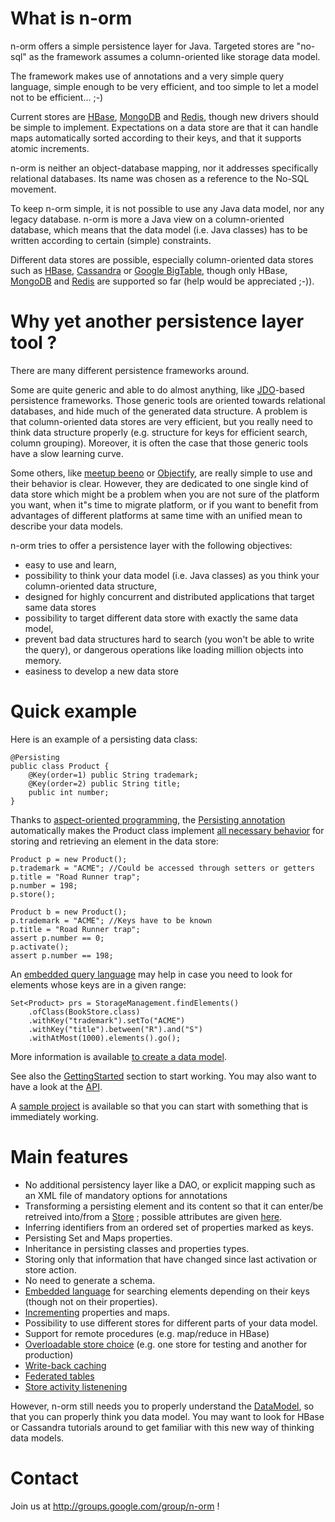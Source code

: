 # What is n-orm #

n-orm offers a simple persistence layer for Java.
Targeted stores are "no-sql" as the framework assumes a column-oriented like storage data model.

The framework makes use of annotations and a very simple query language, simple enough to be very efficient, and too simple to let a model not to be efficient... ;-)

Current stores are [HBase](http://hbase.apache.org), [MongoDB](https://www.mongodb.org/) and [Redis](http://redis.io), though new drivers should be simple to implement.
Expectations on a data store are that it can handle maps automatically sorted according to their keys, and that it supports atomic increments.

n-orm is neither an object-database mapping, nor it addresses specifically relational databases. Its name was chosen as a reference to the No-SQL movement.

To keep n-orm simple, it is not possible to use any Java data model, nor any legacy database. n-orm is more a Java view on a column-oriented database, which means that the data model (i.e. Java classes) has to be written according to certain (simple) constraints.

Different data stores are possible, especially column-oriented data stores such as [HBase](http://hbase.apache.org/), [Cassandra](http://cassandra.apache.org/) or [Google BigTable](http://labs.google.com/papers/bigtable.html), though only HBase, [MongoDB](https://github.com/fondemen/n-orm.mongo/) and [Redis](https://github.com/fondemen/n-orm.redis/) are supported so far (help would be appreciated ;-)).

# Why yet another persistence layer tool ? #

There are many different persistence frameworks around.

Some are quite generic and able to do almost anything, like [JDO](http://www.oracle.com/technetwork/java/index-jsp-135919.html)-based persistence frameworks. Those generic tools are oriented towards relational databases, and hide much of the generated data structure. A problem is that column-oriented data stores are very efficient, but you really need to think data structure properly (e.g. structure for keys for efficient search, column grouping). Moreover, it is often the case that those generic tools have a slow learning curve.

Some others, like [meetup beeno](https://github.com/ghelmling/meetup.beeno) or [Objectify](http://code.google.com/p/objectify-appengine/), are really simple to use and their behavior is clear. However, they are dedicated to one single kind of data store which might be a problem when you are not sure of the platform you want, when it"s time to migrate platform, or if you want to benefit from advantages of different platforms at same time with an unified mean to describe your data models.

n-orm tries to offer a persistence layer with the following objectives:
  * easy to use and learn,
  * possibility to think your data model (i.e. Java classes) as you think your column-oriented data structure,
  * designed for highly concurrent and distributed applications that target same data stores
  * possibility to target different data store with exactly the same data model,
  * prevent bad data structures hard to search (you won't be able to write the query), or dangerous operations like loading million objects into memory.
  * easiness to develop a new data store

# Quick example #

Here is an example of a persisting data class:
```
@Persisting
public class Product {
	@Key(order=1) public String trademark;
	@Key(order=2) public String title;
	public int number;
}
```

Thanks to [aspect-oriented programming](http://en.wikipedia.org/wiki/Aspect-oriented_programming), the [Persisting annotation](http://wiki.n-orm.googlecode.com/hg/storage/apidocs/com/googlecode/n_orm/Persisting.html) automatically makes the Product class implement [all necessary behavior](http://wiki.n-orm.googlecode.com/hg/storage/apidocs/com/googlecode/n_orm/PersistingElement.html) for storing and retrieving an element in the data store:
```
Product p = new Product();
p.trademark = "ACME"; //Could be accessed through setters or getters
p.title = "Road Runner trap";
p.number = 198;
p.store();
```
```
Product b = new Product();
p.trademark = "ACME"; //Keys have to be known
p.title = "Road Runner trap";
assert p.number == 0;
p.activate();
assert p.number == 198;
```

An [embedded query language](http://wiki.n-orm.googlecode.com/hg/storage/apidocs/com/googlecode/n_orm/query/ConstraintBuilder.html) may help in case you need to look for elements whose keys are in a given range:
```
Set<Product> prs = StorageManagement.findElements()
	.ofClass(BookStore.class)
	.withKey("trademark").setTo("ACME")
	.withKey("title").between("R").and("S")
	.withAtMost(1000).elements().go();
```

More information is available [to create a data model](wiki/WritingModels).

See also the [GettingStarted](wiki/GettingStarted) section to start working.
You may also want to have a look at the [API](wiki/API).

A [sample project](http://code.google.com/p/n-orm/downloads/detail?name=sample-project.zip) is available so that you can start with something that is immediately working.

# Main features #

  * No additional persistency layer like a DAO, or explicit mapping such as an XML file of mandatory options for annotations
  * Transforming a persisting element and its content so that it can enter/be retreived into/from a [Store](http://wiki.n-orm.googlecode.com/hg/storage/apidocs/com/googlecode/n_orm/storeapi/Store.html) ; possible attributes are given [here](http://wiki.n-orm.googlecode.com/hg/storage/apidocs/com/googlecode/n_orm/Persisting.html).
  * Inferring identifiers from an ordered set of properties marked as keys.
  * Persisting Set and Maps properties.
  * Inheritance in persisting classes and properties types.
  * Storing only that information that have changed since last activation or store action.
  * No need to generate a schema.
  * [Embedded language](http://wiki.n-orm.googlecode.com/hg/storage/apidocs/com/googlecode/n_orm/query/ConstraintBuilder.html) for searching elements depending on their keys (though not on their properties).
  * [Incrementing](http://wiki.n-orm.googlecode.com/hg/storage/apidocs/com/googlecode/n_orm/Incrementing.html) properties and maps.
  * Possibility to use different stores for different parts of your data model.
  * Support for remote procedures (e.g. map/reduce in HBase)
  * [Overloadable store choice](http://wiki.n-orm.googlecode.com/hg/storage/apidocs/com/googlecode/n_orm/Persisting.html) (e.g. one store for testing and another for production)
  * [Write-back caching](http://wiki.n-orm.googlecode.com/hg/storage/apidocs/com/googlecode/n_orm/cache/write/WriteRetentionStore.html)
  * [Federated tables](http://wiki.n-orm.googlecode.com/hg/storage/apidocs/com/googlecode/n_orm/Persisting.html#federated())
  * [Store activity listenening](http://wiki.n-orm.googlecode.com/hg/storage/apidocs/com/googlecode/n_orm/PersistingElement.html#addPersistingElementListener(com.googlecode.n_orm.PersistingElementListener))

However, n-orm still needs you to properly understand the [DataModel](wiki/DataModel), so that you can properly think you data model. You may want to look for HBase or Cassandra tutorials around to  get familiar with this new way of thinking data models.

# Contact #

Join us at http://groups.google.com/group/n-orm !
